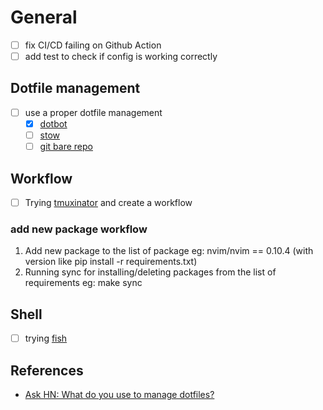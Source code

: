 # General

- [ ] fix CI/CD failing on Github Action
- [ ] add test to check if config is working correctly

## Dotfile management

- [ ] use a proper dotfile management
  - [x] [dotbot](https://github.com/anishathalye/dotbot#full-example)
  - [ ] [stow](https://alexpearce.me/2016/02/managing-dotfiles-with-stow/)
  - [ ] [git bare repo](https://news.ycombinator.com/item?id=11071754)

## Workflow

- [ ] Trying [tmuxinator](https://github.com/tmuxinator/tmuxinator) and create a workflow

### add new package workflow

1. Add new package to the list of package eg: nvim/nvim == 0.10.4 (with version like pip install -r requirements.txt)
2. Running sync for installing/deleting packages from the list of requirements eg: make sync

## Shell

- [ ] trying [fish](https://github.com/fish-shell/fish-shell)

## References

- [Ask HN: What do you use to manage dotfiles?](https://news.ycombinator.com/item?id=11070797)
